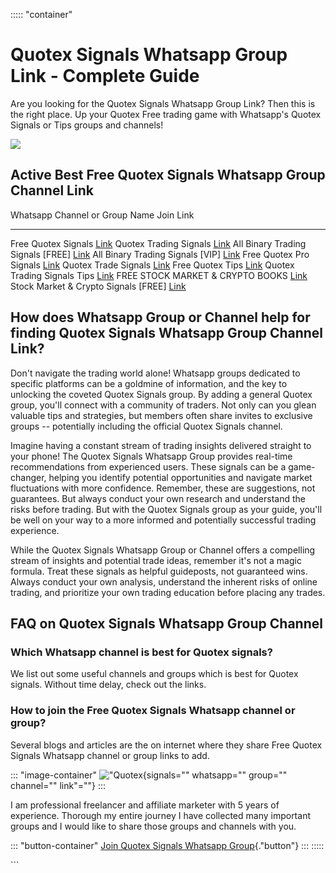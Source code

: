 ::::: \"container\"
# Quotex Signals Whatsapp Group Link - Complete Guide

Are you looking for the Quotex Signals Whatsapp Group Link? Then this is
the right place. Up your Quotex Free trading game with Whatsapp\'s
Quotex Signals or Tips groups and channels!

[![](https://static.quotex.io/files/11_en/300_250.jpg)](https://traff.sbs/brokerqxlid)

## Active Best Free Quotex Signals Whatsapp Group Channel Link

  Whatsapp Channel or Group Name           Join Link
  ---------------------------------------- -------------------------------------------------------------------------
  Free Quotex Signals                      [Link](\%22https://whatsapp.com/channel/0029Vaehgpy3rZZjlcm84k2q\%22)
  Quotex Trading Signals                   [Link](\%22https://chat.whatsapp.com/K0OULpc3SWxFnxY9GwR3Jv\%22)
  All Binary Trading Signals \[FREE\]      [Link](\%22https://chat.whatsapp.com/K0OULpc3SWxFnxY9GwR3Jv\%22)
  All Binary Trading Signals \[VIP\]       [Link](\%22https://chat.whatsapp.com/K0OULpc3SWxFnxY9GwR3Jv\%22)
  Free Quotex Pro Signals                  [Link](\%22https://chat.whatsapp.com/KEjLFkIsrYgIjU2BKOzktN\%22)
  Quotex Trade Signals                     [Link](\%22https://telegram.me/+zJ0zebAk9qowNTM1\%22)
  Free Quotex Tips                         [Link](\%22https://chat.whatsapp.com/invite/IrxhFHWvmtf0vfbw9ziGcz\%22)
  Quotex Trading Signals Tips              [Link](\%22https://telegram.me/+zJ0zebAk9qowNTM1\%22)
  FREE STOCK MARKET & CRYPTO BOOKS         [Link](\%22https://chat.whatsapp.com/invite/IrxhFHWvmtf0vfbw9ziGcz\%22)
  Stock Market & Crypto Signals \[FREE\]   [Link](\%22https://chat.whatsapp.com/invite/IrxhFHWvmtf0vfbw9ziGcz\%22)

## How does Whatsapp Group or Channel help for finding Quotex Signals Whatsapp Group Channel Link?

Don\'t navigate the trading world alone! Whatsapp groups dedicated to
specific platforms can be a goldmine of information, and the key to
unlocking the coveted Quotex Signals group. By adding a general Quotex
group, you\'ll connect with a community of traders. Not only can you
glean valuable tips and strategies, but members often share invites to
exclusive groups -- potentially including the official Quotex Signals
channel.

Imagine having a constant stream of trading insights delivered straight
to your phone! The Quotex Signals Whatsapp Group provides real-time
recommendations from experienced users. These signals can be a
game-changer, helping you identify potential opportunities and navigate
market fluctuations with more confidence. Remember, these are
suggestions, not guarantees. But always conduct your own research and
understand the risks before trading. But with the Quotex Signals group
as your guide, you\'ll be well on your way to a more informed and
potentially successful trading experience.

While the Quotex Signals Whatsapp Group or Channel offers a compelling
stream of insights and potential trade ideas, remember it\'s not a magic
formula. Treat these signals as helpful guideposts, not guaranteed wins.
Always conduct your own analysis, understand the inherent risks of
online trading, and prioritize your own trading education before placing
any trades.

## FAQ on Quotex Signals Whatsapp Group Channel

### Which Whatsapp channel is best for Quotex signals?

We list out some useful channels and groups which is best for Quotex
signals. Without time delay, check out the links.

### How to join the Free Quotex Signals Whatsapp channel or group?

Several blogs and articles are the on internet where they share Free
Quotex Signals Whatsapp channel or group links to add.

::: \"image-container\"
!["Quotex](\%22data:image/svg+xml;base64,PHN2ZyB4bWxucz0iaHR0cDovL3d3dy53My5vcmcvMjAwMC9zdmciIHdpZHRoPSIyNTAiIGhlaWdodD0iMjUwIiB2aWV3Qm94PSIwIDAgMjUwIDI1MCI+PHJlY3Qgd2lkdGg9IjEwMCUiIGhlaWdodD0iMTAwJSIgc3R5bGU9ImZpbGw6I2NmZDRkYjtmaWxsLW9wYWNpdHk6IDAuMTsiLz48L3N2Zz4=\%22){signals=""
whatsapp="" group="" channel="" link"=""}
:::

I am professional freelancer and affiliate marketer with 5 years of
experience. Thorough my entire journey I have collected many important
groups and I would like to share those groups and channels with you.

::: \"button-container\"
[Join Quotex Signals Whatsapp
Group](\%22https://traff.sbs/brokerqxsignup\%22){."button"}
:::
:::::

\`\`\`

